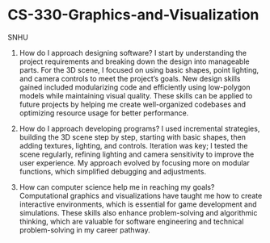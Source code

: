 # CS-330-Graphics-and-Visualization
SNHU 

1. How do I approach designing software?
I start by understanding the project requirements and breaking down the design into manageable parts. For the 3D scene, I focused on using basic shapes, point lighting, and camera controls to meet the project’s goals.
New design skills gained included modularizing code and efficiently using low-polygon models while maintaining visual quality.
These skills can be applied to future projects by helping me create well-organized codebases and optimizing resource usage for better performance.

2. How do I approach developing programs?
I used incremental strategies, building the 3D scene step by step, starting with basic shapes, then adding textures, lighting, and controls.
Iteration was key; I tested the scene regularly, refining lighting and camera sensitivity to improve the user experience.
My approach evolved by focusing more on modular functions, which simplified debugging and adjustments.

3. How can computer science help me in reaching my goals?
Computational graphics and visualizations have taught me how to create interactive environments, which is essential for game development and simulations.
These skills also enhance problem-solving and algorithmic thinking, which are valuable for software engineering and technical problem-solving in my career pathway.
